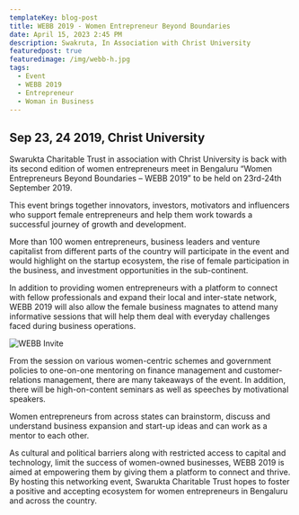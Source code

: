 ```yaml
---
templateKey: blog-post
title: WEBB 2019 - Women Entrepreneur Beyond Boundaries
date: April 15, 2023 2:45 PM
description: Swakruta, In Association with Christ University
featuredpost: true
featuredimage: /img/webb-h.jpg
tags:
  - Event
  - WEBB 2019
  - Entrepreneur
  - Woman in Business
---
```

## Sep 23, 24 2019, Christ University

Swarukta Charitable Trust in association with Christ University is back with its second edition of women entrepreneurs meet in Bengaluru “Women Entrepreneurs Beyond Boundaries – WEBB 2019” to be held on 23rd-24th September 2019.

This event brings together innovators, investors, motivators and influencers who support female entrepreneurs and help them work towards a successful journey of growth and development.

More than 100 women entrepreneurs, business leaders and venture capitalist from different parts of the country will participate in the event and would highlight on the startup ecosystem, the rise of female participation in the business, and investment opportunities in the sub-continent.

In addition to providing women entrepreneurs with a platform to connect with fellow professionals and expand their local and inter-state network, WEBB 2019 will also allow the female business magnates to attend many informative sessions that will help them deal with everyday challenges faced during business operations.

![WEBB Invite](/img/webb-invite.jpg "Invite")

From the session on various women-centric schemes and government policies to one-on-one mentoring on finance management and customer-relations management, there are many takeaways of the event. In addition, there will be high-on-content seminars as well as speeches by motivational speakers.

Women entrepreneurs from across states can brainstorm, discuss and understand business expansion and start-up ideas and can work as a mentor to each other.

As cultural and political barriers along with restricted access to capital and technology, limit the success of women-owned businesses, WEBB 2019 is aimed at empowering them by giving them a platform to connect and thrive.
By hosting this networking event, Swarukta Charitable Trust hopes to foster a positive and accepting ecosystem for women entrepreneurs in Bengaluru and across the country.